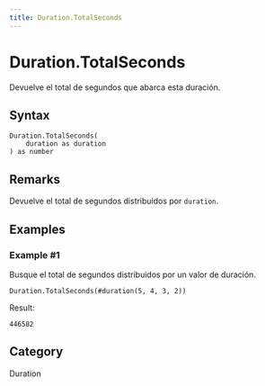 ```yaml
---
title: Duration.TotalSeconds
---
```


# Duration.TotalSeconds


Devuelve el total de segundos que abarca esta duración.


## Syntax

```powerquery
Duration.TotalSeconds(
    duration as duration
) as number
```


## Remarks

Devuelve el total de segundos distribuidos por <code>duration</code>.


## Examples

### Example #1 
Busque el total de segundos distribuidos por un valor de duración.
```powerquery
Duration.TotalSeconds(#duration(5, 4, 3, 2))
```

Result: 
```powerquery
446582
```




## Category
Duration
